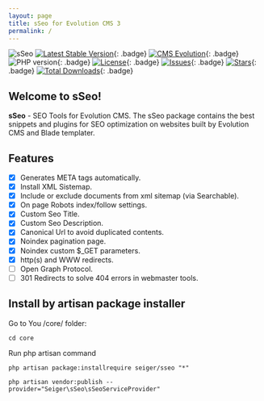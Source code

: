 ```yaml
---
layout: page
title: sSeo for Evolution CMS 3
permalink: /
---
```


![sSeo](https://repository-images.githubusercontent.com/627975404/56ba0688-1b24-4ea5-a58a-359fa4ef1be4)
[![Latest Stable Version](https://img.shields.io/packagist/v/seiger/sSeo?label=version)](https://packagist.org/packages/seiger/sseo){: .badge}
[![CMS Evolution](https://img.shields.io/badge/CMS-Evolution-brightgreen.svg)](https://github.com/evolution-cms/evolution){: .badge}
![PHP version](https://img.shields.io/packagist/php-v/seiger/sseo){: .badge}
[![License](https://img.shields.io/packagist/l/seiger/sseo)](https://packagist.org/packages/seiger/sseo){: .badge}
[![Issues](https://img.shields.io/github/issues/Seiger/sseo)](https://github.com/Seiger/sseo/issues){: .badge}
[![Stars](https://img.shields.io/packagist/stars/Seiger/sseo)](https://packagist.org/packages/seiger/sseo){: .badge}
[![Total Downloads](https://img.shields.io/packagist/dt/seiger/sseo)](https://packagist.org/packages/seiger/sseo){: .badge}

## Welcome to sSeo!

**sSeo** - SEO Tools for Evolution CMS. 
The sSeo package contains the best snippets and plugins for SEO optimization on websites built by Evolution CMS 
and Blade templater.

## Features

- [x] Generates META tags automatically.
- [x] Install XML Sistemap.
- [x] Include or exclude documents from xml sitemap (via Searchable).
- [x] On page Robots index/follow settings.
- [x] Custom Seo Title.
- [x] Custom Seo Description.
- [x] Canonical Url to avoid duplicated contents.
- [x] Noindex pagination page.
- [x] Noindex custom $_GET parameters.
- [x] http(s) and WWW redirects.
- [ ] Open Graph Protocol.
- [ ] 301 Redirects to solve 404 errors in webmaster tools.

## Install by artisan package installer

Go to You /core/ folder:

```console
cd core
```

Run php artisan command

```console
php artisan package:installrequire seiger/sseo "*"
```

```console
php artisan vendor:publish --provider="Seiger\sSeo\sSeoServiceProvider"
```
